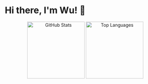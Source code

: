 # Hi there, I'm Wu! 👋
<div align="center" s>
  <img height="180em"  src="https://github-readme-stats.vercel.app/api?username=wuhoops&show_icons=true&theme=dark" alt="GitHub Stats" />
  <img height="180em" src="https://github-readme-stats.vercel.app/api/top-langs/?username=wuhoops&layout=compact&theme=dark" alt="Top Languages" />
</div>

